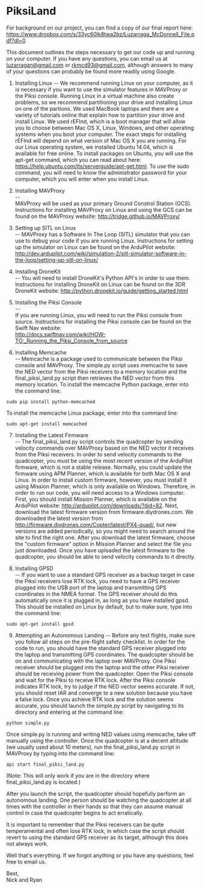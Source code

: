 # PiksiLand

For background on our project, you can find a copy of our final report here:  
https://www.dropbox.com/s/33yc60lk8twa2bz/Luzarraga_McDonnell_File.pdf?dl=0  

This document outlines the steps necessary to get our code up and running on your computer. If you have any questions, you can email us at luzarragan@gmail.com or rkmcd93@gmail.com, although answers to many of your questions can probably be found more readily using Google. 


1. Installing Linux 
--
We recommend running Linux on your computer, as it is necessary if you want to use the simulator features in MAVProxy or the Piksi console. Running Linux in a virtual machine also create problems, so we recommend partitioning your drive and installing Linux on one of the partions. We used MacBook laptops and there are a variety of tutorials online that explain how to partition your drive and install Linux. We used rEFInd, which is a boot manager that will allow you to choose between Mac OS X, Linux, Windows, and other operating systems when you boot your computer. The exact steps for installing rEFInd will depend on what version of Mac OS X you are running. For our Linux operating system, we installed Ubuntu 14.04, which is available for free online. To install packages on Ubuntu, you will use the apt-get command, which you can read about here: https://help.ubuntu.com/lts/serverguide/apt-get.html. To use the sudo command, you will need to know the administrator password for your computer, which you will enter when you install Linux.  


2. Installing MAVProxy  
--  
MAVProxy will be used as your primary Ground Constrol Station (GCS). Instructions for installing MAVProxy on Linux and using the GCS can be found on the MAVProxy website: 
http://tridge.github.io/MAVProxy/    


3. Setting up SITL on Linux  
--
MAVProxy has a Software In The Loop (SITL) simulator that you can use to debug your code if you are running Linux. Instructions for setting up the simulator on Linux can be found on the ArduPilot website: http://dev.ardupilot.com/wiki/simulation-2/sitl-simulator-software-in-the-loop/setting-up-sitl-on-linux/  


4. Installing DroneKit  
--
You will need to install DroneKit's Python API's in order to use them. Instructions for installing DroneKit on Linux can be found on the 3DR DroneKit website: http://python.dronekit.io/guide/getting_started.html  


5. Installing the Piksi Console  
--  
If you are running Linux, you will need to run the Piksi console from source. Instructions for installing the Piksi console can be found on the Swift Nav website:  
http://docs.swiftnav.com/wiki/HOW-TO:_Running_the_Piksi_Console_from_source    


6. Installing Memcache   
--
Memcache is a package used to communicate between the Piksi console and MAVProxy. The simple.py script uses memcache to save the NED vector from the Piksi receivers to a memory location and the final_piksi_land.py script then retrieves the NED vector from this memory location. To install the memcache Python package, enter into the command line:

~~~
sudo pip install python-memcached
~~~

To install the memcache Linux package, enter into the command line:

~~~
sudo apt-get install memcached  
~~~


7. Installing the Latest Firmware    
-- 
The final_piksi_land.py script controls the quadcopter by sending velocity commands over MAVProxy based on the NED vector it receives from the Piksi receivers. In order to send velocity commands to the quadcopter, you must be using the most recent version of the ArduPilot firmware, which is not a stable release. Normally, you could update the firmware using APM Planner, which is available for both Mac OS X and Linux. In order to install custom firmware, however, you must install it using Mission Planner, which is only available on Windows. Therefore, in order to run our code, you will need access to a Windows computer. First, you should install Mission Planner, which is available on the ArduPilot website: http://ardupilot.com/downloads/?did=82. Next, download the latest firmware version from firmware.diydrones.com. We downloaded the latest version from http://firmware.diydrones.com/Copter/latest/PX4-quad/, but new versions are added periodically, so you might need to search around the site to find the right one. After you download the latest firmware, choose the "custom firmware" option in Mission Planner and select the file you just downloaded. Once you have uploaded the latest firmware to the quadcopter, you should be able to send velocity commands to it directly.  

8. Installing GPSD  
--
If you want to use a standard GPS receiver as a backup target in case the Piksi receivers lose RTK lock, you need to have a GPS receiver plugged into the USB port of the laptop and transmitting GPS coordinates in the NMEA format. The GPS receiver should do this automatically once it is plugged in, as long as you have installed gpsd. This should be installed on Linux by default, but to make sure, type into the command line: 

~~~
sudo apt-get install gpsd
~~~

9. Attempting an Autonomous Landing
--
Before any test flights, make sure you follow all steps on the pre-flight safety checklist. In order for the code to run, you should have the standard GPS receiver plugged into the laptop and transmitting GPS coordinates. The quadcopter should be on and communicating with the laptop over MAVProxy. One Piksi receiver should be plugged into the laptop and the other Piksi receiver should be receiving power from the quadcopter. Open the Piksi console and wait for the Piksi to receive RTK lock. After the Piksi console indicates RTK lock, try to judge if the NED vector seems accurate. If not, you should reset IAR and converge to a new solution because you have a false lock. Once you achieve RTK lock and the solution seems accurate, you should launch the simple.py script by navigating to its directory and entering at the command line:

~~~
python simple.py
~~~

Once simple.py is running and writing NED values using memcache, take off manually using the controller. Once the quadcopter is at a decent altitude (we usually used about 10 meters), run the final_piksi_land.py script in MAVProxy by typing into the command line:

~~~
api start final_piksi_land.py
~~~

(Note: This will only work if you are in the directory where final_piksi_land.py is located.)  

After you launch the script, the quadcopter should hopefully perform an autonomous landing. One person should be watching the quadcopter at all times with the controller in their hands so that they can assume manual control in case the quadcopter begins to act erratically.  

It is important to remember that the Piksi receivers can be quite temperamental and often lose RTK lock, in which case the script should revert to using the standard GPS receiver as its target, although this does not always work.


Well that's everything. If we forgot anything or you have any questions, feel free to email us.  

Best,  
Nick and Ryan





	

